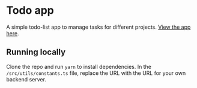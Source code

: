 # Todo app
A simple todo-list app to manage tasks for different projects. [View the app here](https://melissa-todo-projects.netlify.app/).

## Running locally
Clone the repo and run `yarn` to install dependencies.
In the `/src/utils/constants.ts` file, replace the URL with the URL for your own backend server.